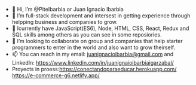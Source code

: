 - 👋 Hi, I’m @PiteIbarbia or Juan Ignacio Ibarbia
- 👀 I’m full-stack development and intersest in getting experience through helpping business and companies to grow.
- 🌱 Icurrently have JavaScript(ES6), Node, HTML, CSS, React, Redux and SQL skills among others as you can see in some reposiories.
- 💞️ I’m looking to collaborate on group and companies that help starter programmers to enter in the world and also want to grow theirself.
- 📫 You can reach in my email: juanignacioibarbia@gmail.com and LinkedIn: https://www.linkedin.com/in/juanignaioibarbiaigarzabal/
- Proyects in proess:https://conectandoparaeducar.herokuapp.com/    https://e-commerce-g6.netlify.app/

<!---
PiteIbarbia/PiteIbarbia is a ✨ special ✨ repository because its `README.md` (this file) appears on your GitHub profile.
You can click the Preview link to take a look at your changes.
--->
